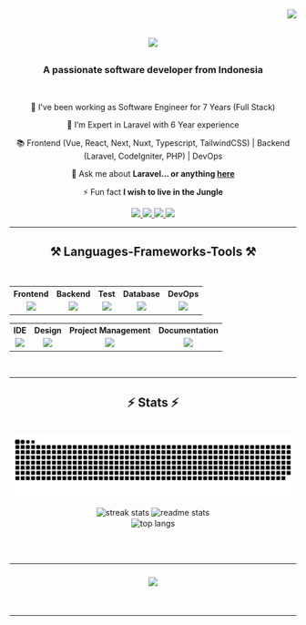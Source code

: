<img align="right" src="https://visitor-badge.laobi.icu/badge?page_id=salesp07.salesp07" />

<h1 align="center">
    <img src="https://readme-typing-svg.herokuapp.com/?font=Righteous&size=35&center=true&vCenter=true&width=500&height=70&duration=4000&lines=Hi+There!+👋;+I'm++Taufikh+Hidayat!;" />
</h1>

<h3 align="center">A passionate software developer from Indonesia</h3>

<br/>

<div align="center">
 
 🔭 I've been working as Software Engineer for 7 Years (Full Stack)
 
 🌱 I’m Expert in Laravel with 6 Year experience

 📚 Frontend (Vue, React, Next, Nuxt, Typescript, TailwindCSS) | Backend (Laravel, CodeIgniter, PHP) | DevOps

 💬 Ask me about **Laravel... or anything [here](https://github.com/sluxzer/sluxzer/issues)**

 ⚡ Fun fact **I wish to live in the Jungle**
 
 </div>
 
<div align="center"> 
  <a href="mailto:initaufikhidayat@gmail.com">
    <img src="https://img.shields.io/badge/Gmail-333333?style=for-the-badge&logo=gmail&logoColor=red" />
  </a>
      <a href="https://twitter.com/taufik_hidayaat" target="_blank">
    <img src="https://img.shields.io/badge/Twitter-1DA1F2?style=for-the-badge&logo=twitter&logoColor=white" target="_blank" />
  </a>
  <a href="https://linkedin.com/in/ini-taufik-hidayat" target="_blank">
    <img src="https://img.shields.io/badge/LinkedIn-0077B5?style=for-the-badge&logo=linkedin&logoColor=white" target="_blank" />
  </a>
  <a href="https://sluxzer.github.io" target="_blank">
     <img src="https://img.shields.io/badge/Portfolio-FF5722?style=for-the-badge&logo=todoist&logoColor=white" target="_blank" /> <!-- sqlite, safari, google-chrome are other good icon options -->
  </a>
</div>

 <hr/>
 
<h2 align="center">⚒️ Languages-Frameworks-Tools ⚒️</h2>
<br/>
<div align="center">
    <table>
        <tr>
            <th>Frontend</th>
            <th>Backend</th>
            <th>Test</th>
            <th>Database</th>
            <th>DevOps</th>
        </tr>
        <tr>
            <td align="center">
                <img src="https://go-skill-icons.vercel.app/api/icons?i=react,vue,typescript,tailwindcss,electron,inertia,storyblok,bootstrap&perline=3" />
            </td>
            <td align="center">
                <img src="https://go-skill-icons.vercel.app/api/icons?i=php,laravel,codeigniter,nodejs,nextjs,nuxtjs,express,nestjs&perline=3" />
            </td>
            <td align="center">
                <img src="https://go-skill-icons.vercel.app/api/icons?i=selenium,puppeteer&perline=3" />
            </td>
            <td align="center">
                <img src="https://go-skill-icons.vercel.app/api/icons?i=mysql,sqlite,mongodb,postgres,sqlserver,firebase,elasticsearch,digitalocean,linux&perline=3" />
            </td>
            <td align="center">
                <img src="https://go-skill-icons.vercel.app/api/icons?i=nginx,jenkins,githubactions,vercel,docker&perline=3" />
            </td>
        </tr>
    </table>
    <div align="center">
    <table>
        <tr>
            <th>IDE</th>
            <th>Design</th>
            <th>Project Management</th>
            <th>Documentation</th>
        </tr>
        <tr>
            <td align="center">
                <img src="https://go-skill-icons.vercel.app/api/icons?i=vscode,sublime&perline=3" />
            </td>
            <td align="center">
                <img src="https://go-skill-icons.vercel.app/api/icons?i=figma,xd,photoshop,canva&perline=3" />
            </td>
            <td align="center">
                <img src="https://go-skill-icons.vercel.app/api/icons?i=notion,jira&perline=3" />
            </td>
            <td align="center">
                <img src="https://go-skill-icons.vercel.app/api/icons?i=postman,swagger,storybook&perline=3" />
            </td>
        </tr>
    </table>
</div>

<br/>
<hr/>


<h2 align="center">⚡ Stats ⚡</h2>
<br>
<div align="center">
<img  src="https://raw.githubusercontent.com/sluxzer/sluxzer/output/github-contribution-grid-snake.svg" alt="contribution graph" />
</div>
<br>
<div align=center>
  <img width=390 src="https://github-readme-streak-stats-salesp07.vercel.app/?user=sluxzer&count_private=true&theme=react&border_radius=10" alt="streak stats"/>
  <img width=390 src="https://github-readme-stats-salesp07.vercel.app/api?username=sluxzer&count_private=true&show_icons=true&theme=react&rank_icon=github&border_radius=10" alt="readme stats" />
  <br/>
  <img width=325 align="center" src="https://github-readme-stats-salesp07.vercel.app/api/top-langs/?username=sluxzer&hide=HTML&langs_count=8&layout=compact&theme=react&border_radius=10&size_weight=0.5&count_weight=0.5&exclude_repo=github-readme-stats" alt="top langs" />
</div>

<br/><br/>
<hr/>


<h3 align="center">
    <img src="https://readme-typing-svg.herokuapp.com/?font=Righteous&size=25&center=true&vCenter=true&width=500&height=70&duration=4000&lines=Thanks+for+visiting!+✌️;+Shoot+me+a+message+on+Linkedin!;I'm+always+down+to+collab+:)">
</h3>

<br/>
<hr/>


